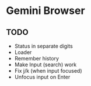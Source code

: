 # Gemini Browser

## TODO

- Status in separate digits
- Loader
- Remember history
- Make Input (search) work
- Fix j/k (when input focused)
- Unfocus input on Enter

